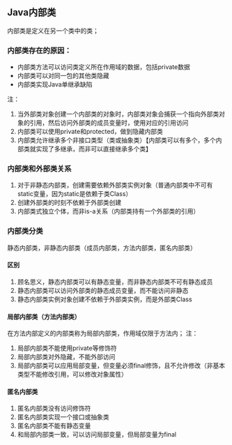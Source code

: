 ## Java内部类
内部类是定义在另一个类中的类；

### 内部类存在的原因：
- 内部类方法可以访问类定义所在作用域的数据，包括private数据
- 内部类可以对同一包的其他类隐藏
- 内部类实现Java单继承缺陷

注：

1. 当外部类对象创建一个内部类的对象时，内部类对象会捕获一个指向外部类对象的引用，然后访问外部类的成员变量时，使用对应的引用访问
2. 内部类可以使用private和protected，做到隐藏内部类
3. 内部类允许继承多个非接口类型（类或抽象类）【内部类可以有多个，多个内部类就实现了多继承，而非可以直接继承多个类】

### 内部类和外部类关系
1. 对于非静态内部类，创建需要依赖外部类实例对象（普通内部类中不可有static变量，因为static是依赖于类Class）
2. 创建外部类的时刻不依赖于外部类创建
3. 内部类式独立个体，而非is-a关系（内部类持有一个外部类的引用）

### 内部类分类
静态内部类，非静态内部类（成员内部类，方法内部类，匿名内部类）

#### 区别
1. 顾名思义，静态内部类可以有静态变量，而非静态内部类不可有静态成员
2. 静态内部类可以访问外部类的静态成员变量，而不能访问非静态
3. 静态内部类实例对象创建不依赖于外部类实例，而是外部类Class
#### 局部内部类（方法内部类）
在方法内部定义的内部类称为局部内部类，作用域仅限于方法内；
注：
1. 局部内部类不能使用private等修饰符
2. 局部内部类对外隐藏，不能外部访问
3. 局部内部类可以应用局部变量，但变量必须final修饰，且不允许修改（非基本类型不能修改引用，可以修改对象属性）

#### 匿名内部类
1. 匿名内部类没有访问修饰符
2. 匿名内部类实现一个接口或抽象类
3. 匿名内部类不能有静态变量
4. 和局部内部类一致，可以访问局部变量，但局部变量为final